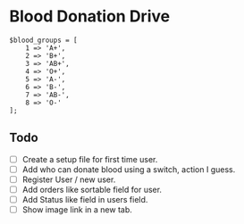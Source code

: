 # Blood Donation Drive

```
$blood_groups = [
    1 => 'A+',
    2 => 'B+',
    3 => 'AB+',
    4 => 'O+',
    5 => 'A-',
    6 => 'B-',
    7 => 'AB-',
    8 => 'O-'
];

```
## Todo
- [ ] Create a setup file for first time user.
- [ ] Add who can donate blood using a switch, action I guess.
- [ ] Register User / new user.
- [ ] Add orders like sortable field for user.
- [ ] Add Status like field in users field.
- [ ] Show image link in a new tab.
